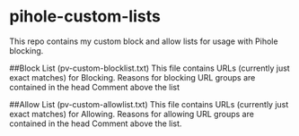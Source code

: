 # pihole-custom-lists

This repo contains my custom block and allow lists for usage with Pihole blocking.

##Block List (pv-custom-blocklist.txt)
This file contains URLs (currently just exact matches) for Blocking. Reasons for blocking URL groups 
are contained in the head Comment above the list

##Allow List (pv-custom-allowlist.txt)
This file contains URLs (currently just exact matches) for Allowing. Reasons for allowing URL groups 
are contained in the head Comment above the list.